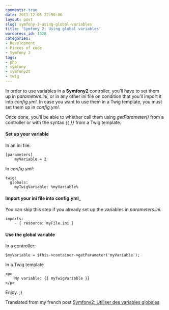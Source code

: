```yaml
---
comments: true
date: 2011-12-05 22:50:06
layout: post
slug: symfony-2-using-global-variables
title: 'Symfony 2: Using global variables'
wordpress_id: 1528
categories:
- Development
- Pieces of code
- Symfony 2
tags:
- php
- symfony
- symfony2t
- twig
---
```


In order to use variables in a **Symfony2** controller, you’ll have to set them up in _parameters.ini_, or in any other ini file on condition that you’ll import it into _config.yml_.
In case you want to use them in a Twig template, you must set them up in _config.yml_. 

Once done, you’ll be able to whether call them using _getParameter()_ from a controller or with the syntax _{{ }}_ from a Twig template.



#### Set up your variable


In an ini file: 

    
    
    [parameters]
        myVariable = 2
    



In _config.yml_:

    
    
    twig:
      globals:
        myTwigVariable: %myVariable%
    





#### Import your ini file into config.yml_


You can skip this step if you already set up the variables in _parameters.ini_.

    
    
    imports:
        - { resource: myFile.ini }
    





#### Use the global variable


In a controller:

    
    
    $myVariable = $this->container->getParameter('myVariable');
    



In a Twig template

    
    
    <p>
        My variable: {{ myTwigVariable }}
    </p>
    



Enjoy. ;)



Translated from my french post [Symfony2: Utiliser des variables globales](http://www.dinduks.com/symfony-2-utiliser-des-variables-globales)
